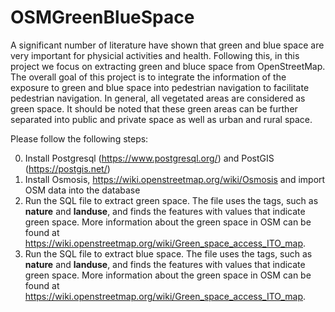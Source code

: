 # OSMGreenBlueSpace
A significant number of literature have shown that green and blue space are very important for physicial activities and health. Following this, in this project we focus on extracting green and bluce space from OpenStreetMap. The overall goal of this project is to integrate the information of the exposure to green and blue space into pedestrian navigation to facilitate pedestrian navigation. In general, all vegetated areas are considered as green space. It should be noted that these green areas can be further separated into public and private space as well as urban and rural space. 

Please follow the following steps: 

0) Install Postgresql (https://www.postgresql.org/) and PostGIS (https://postgis.net/)
1) Install Osmosis, https://wiki.openstreetmap.org/wiki/Osmosis and import OSM data into the database
2) Run the SQL file to extract green space. The file uses the tags, such as **nature** and **landuse**,  and finds the features with values that indicate green space. More information about the green space in OSM can be found at https://wiki.openstreetmap.org/wiki/Green_space_access_ITO_map.  
3) Run the SQL file to extract blue space. The file uses the tags, such as **nature** and **landuse**,  and finds the features with values that indicate green space. More information about the green space in OSM can be found at https://wiki.openstreetmap.org/wiki/Green_space_access_ITO_map.  

